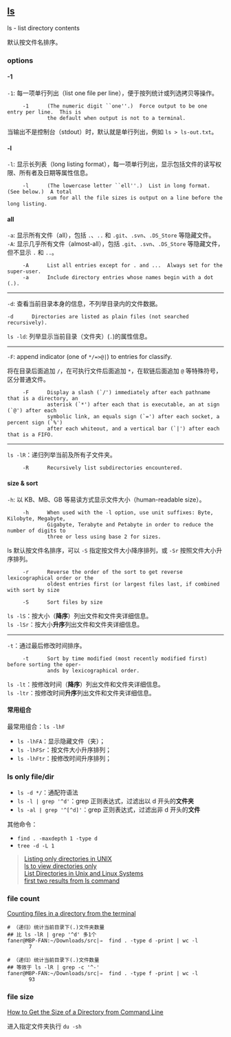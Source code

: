 ## [ls](http://man7.org/linux/man-pages/man1/ls.1.html)

ls - list directory contents

默认按文件名排序。

### options

#### -1

`-1`: 每一项单行列出（list one file per line），便于按列统计或列选拷贝等操作。

```
     -1      (The numeric digit ``one''.)  Force output to be one entry per line.  This is
             the default when output is not to a terminal.
```

当输出不是控制台（stdout）时，默认就是单行列出，例如 `ls > ls-out.txt`。

#### -l

`-l`: 显示长列表（long listing format），每一项单行列出，显示包括文件的读写权限、所有者及日期等属性信息。

```
     -l      (The lowercase letter ``ell''.)  List in long format.  (See below.)  A total
             sum for all the file sizes is output on a line before the long listing.
```

#### all

`-a`: 显示所有文件（all），包括 `.`、`..` 和 `.git`、`.svn`、`.DS_Store` 等隐藏文件。  
`-A`: 显示几乎所有文件（almost-all），包括 `.git`、`.svn`、`.DS_Store` 等隐藏文件，但不显示 `.` 和 `..`。  

```
     -A      List all entries except for . and ...  Always set for the super-user.
     -a      Include directory entries whose names begin with a dot (.).
```

---

`-d`: 查看当前目录本身的信息，不列举目录内的文件数据。

```
-d      Directories are listed as plain files (not searched recursively).
```

`ls -ld`: 列举显示当前目录（文件夹）(`.`)的属性信息。  

---

`-F`: append indicator (one of `*/=>@|`) to entries for classify.

将在目录后面追加 `/`，在可执行文件后面追加 `*`，在软链后面追加 `@` 等特殊符号，区分普通文件。

```
     -F      Display a slash (`/') immediately after each pathname that is a directory, an
             asterisk (`*') after each that is executable, an at sign (`@') after each
             symbolic link, an equals sign (`=') after each socket, a percent sign (`%')
             after each whiteout, and a vertical bar (`|') after each that is a FIFO.
```

---

`ls -lR`：递归列举当前及所有子文件夹。

```
     -R      Recursively list subdirectories encountered.
```

#### size & sort

`-h`: 以 KB、MB、GB 等易读方式显示文件大小（human-readable size）。

```
     -h      When used with the -l option, use unit suffixes: Byte, Kilobyte, Megabyte,
             Gigabyte, Terabyte and Petabyte in order to reduce the number of digits to
             three or less using base 2 for sizes.
```

ls 默认按文件名排序，可以 `-S` 指定按文件大小降序排列，或 `-Sr` 按照文件大小升序排列。

```
     -r      Reverse the order of the sort to get reverse lexicographical order or the
             oldest entries first (or largest files last, if combined with sort by size

     -S      Sort files by size
```

`ls -lS`：按大小（**降序**）列出文件和文件夹详细信息。  
`ls -lSr`：按大小**升序**列出文件和文件夹详细信息。  

---

`-t`：通过最后修改时间排序。

```
     -t      Sort by time modified (most recently modified first) before sorting the oper-
             ands by lexicographical order.
```

`ls -lt`：按修改时间（**降序**）列出文件和文件夹详细信息。  
`ls -ltr`：按修改时间**升序**列出文件和文件夹详细信息。  

#### 常用组合

最常用组合：`ls -lhF`

- `ls -lhFA`：显示隐藏文件（夹）；  
- `ls -lhFSr`：按文件大小升序排列；  
- `ls -lhFtr`：按修改时间升序排列；  

### ls only file/dir

- `ls -d */`：通配符语法  
- `ls -l | grep '^d'`：grep 正则表达式，过滤出以 d 开头的**文件夹**  
- `ls -al | grep '^[^d]'`：grep 正则表达式，过滤出非 d 开头的**文件**  

其他命令：

- `find . -maxdepth 1 -type d`  
- `tree -d -L 1`  

> [Listing only directories in UNIX](https://stackoverflow.com/questions/3667329/listing-only-directories-in-unix)  
> [ls to view directories only](https://www.linuxquestions.org/questions/linux-newbie-8/ls-to-view-directories-only-156254/)  
> [List Directories in Unix and Linux Systems](https://www.cyberciti.biz/faq/linux-list-just-directories-or-directory-names/list-dirs-in-unix-linux/)  
> [first two results from ls command](https://stackoverflow.com/questions/10520120/first-two-results-from-ls-command)  

### file count

[Counting files in a directory from the terminal](http://hints.macworld.com/article.php?story=20010508182132282)  

```Shell
# （递归）统计当前目录下(.)文件夹数量
## 比 ls -lR | grep '^d' 多1个
faner@MBP-FAN:~/Downloads/src|⇒  find . -type d -print | wc -l
       7

# （递归）统计当前目录下(.)文件数量
## 等效于 ls -lR | grep -c '^-'
faner@MBP-FAN:~/Downloads/src|⇒  find . -type f -print | wc -l
       93
```

### file size

[How to Get the Size of a Directory from Command Line](http://osxdaily.com/2017/03/09/get-size-directory-command-line/)  

进入指定文件夹执行 `du -sh`
